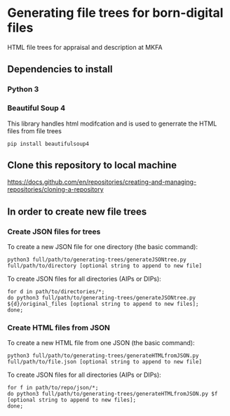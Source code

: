 # Generating file trees for born-digital files
HTML file trees for appraisal and description at MKFA

## Dependencies to install

### Python 3

### Beautiful Soup 4
This library handles html modifcation and is used to generrate the HTML files from file trees
```
pip install beautifulsoup4
```

## Clone this repository to local machine
https://docs.github.com/en/repositories/creating-and-managing-repositories/cloning-a-repository 

## In order to create new file trees

### Create JSON files for trees

To create a new JSON file for one directory (the basic command):
```
python3 full/path/to/generating-trees/generateJSONtree.py full/path/to/directory [optional string to append to new file]
```
To create JSON files for all directories (AIPs or DIPs):
```
for d in path/to/directories/*;
do python3 full/path/to/generating-trees/generateJSONtree.py ${d}/original_files [optional string to append to new files];
done;
```

### Create HTML files from JSON
To create a new HTML file from one JSON (the basic command):
```
python3 full/path/to/generating-trees/generateHTMLfromJSON.py full/path/to/file.json [optional string to append to new file]
```
To create JSON files for all directories (AIPs or DIPs):
```
for f in path/to/repo/json/*;
do python3 full/path/to/generating-trees/generateHTMLfromJSON.py $f [optional string to append to new files];
done;
```

